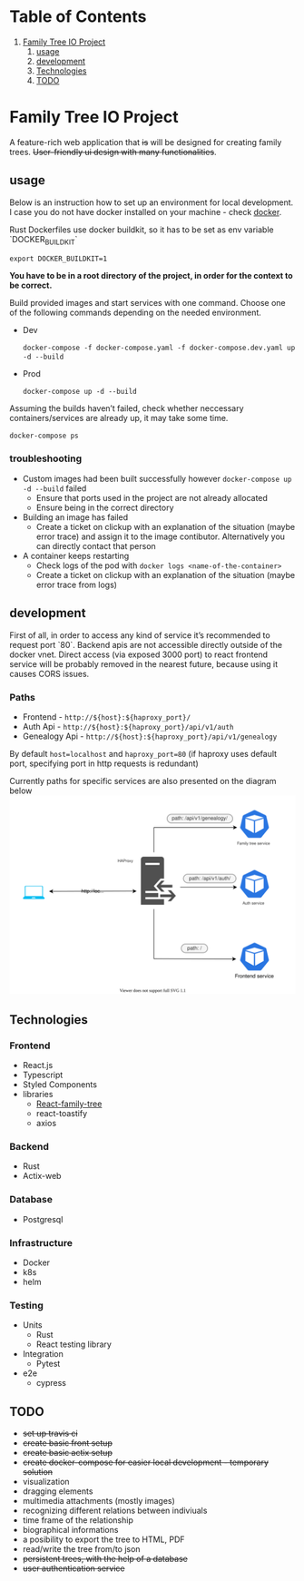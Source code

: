 
# Table of Contents

1.  [Family Tree IO Project](#org4db8301)
    1.  [usage](#orgdc9ff4d)
    2.  [development](#org7d36b8b)
    3.  [Technologies](#org02e0da0)
    4.  [TODO](#org64d1684)



<a id="org4db8301"></a>

# Family Tree IO Project

A feature-rich web application that <del>is</del> will be designed for creating family trees. <del>User-friendly ui design with many functionalities</del>.


<a id="orgdc9ff4d"></a>

## usage

Below is an instruction how to set up an environment for local development. I case you do not have docker installed on your machine - check [docker](<https://www.docker.com/>).

Rust Dockerfiles use docker buildkit, so it has to be set as env variable \`DOCKER<sub>BUILDKIT</sub>\`

    export DOCKER_BUILDKIT=1

**You have to be in a root directory of the project, in order for the context to be correct.**

Build provided images and start services with one command.
Choose one of the following commands depending on the needed environment.

-   Dev 
    
        docker-compose -f docker-compose.yaml -f docker-compose.dev.yaml up -d --build
-   Prod
    
        docker-compose up -d --build

Assuming the builds haven&rsquo;t failed, check whether neccessary containers/services are already up, it may take some time.

    docker-compose ps


### troubleshooting

-   Custom images had been built successfully however `docker-compose up -d --build` failed
    -   Ensure that ports used in the project are not already allocated
    -   Ensure being in the correct directory
-   Building an image has failed
    -   Create a ticket on clickup with an explanation of the situation (maybe error trace) and assign it to the image contibutor. Alternatively you can directly contact that person
-   A container keeps restarting
    -   Check logs of the pod with `docker logs <name-of-the-container>`
    -   Create a ticket on clickup with an explanation of the situation (maybe error trace from logs)


<a id="org7d36b8b"></a>

## development

First of all, in order to access any kind of service it&rsquo;s recommended to request port \`80\`. Backend apis are not accessible directly outside of the docker vnet. Direct access (via exposed 3000 port) to react frontend service will be probably removed in the nearest future, because using it causes CORS issues.


### Paths

-   Frontend - `http://${host}:${haproxy_port}/`
-   Auth Api - `http://${host}:${haproxy_port}/api/v1/auth`
-   Genealogy Api - `http://${host}:${haproxy_port}/api/v1/genealogy`

By default `host=localhost` and `haproxy_port=80` (if haproxy uses default port, specifying port in http requests is redundant)

Currently paths for specific services are also presented on the diagram below
![img](./media/Paths.drawio.svg)


<a id="org02e0da0"></a>

## Technologies


### Frontend

-   React.js
-   Typescript
-   Styled Components
-   libraries
    -   [React-family-tree](<https://www.npmjs.com/package/react-family-tree>)
    -   react-toastify
    -   axios


### Backend

-   Rust
-   Actix-web


### Database

-   Postgresql


### Infrastructure

-   Docker
-   k8s
-   helm


### Testing

-   Units
    -   Rust
    -   React testing library
-   Integration
    -   Pytest
-   e2e
    -   cypress


<a id="org64d1684"></a>

## TODO

-   <del>set up travis ci</del>
-   <del>create basic front setup</del>
-   <del>create basic actix setup</del>
-   <del>create docker-compose for easier local development - temporary solution</del>
-   visualization
-   dragging elements
-   multimedia attachments (mostly images)
-   recognizing different relations between indiviuals
-   time frame of the relationship
-   biographical informations
-   a posibility to export the tree to HTML, PDF
-   read/write the tree from/to json
-   <del>persistent trees, with the help of a database</del>
-   <del>user authentication service</del>

